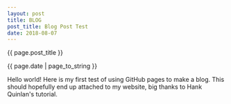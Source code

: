```yaml
---
layout: post
title: BLOG
post_title: Blog Post Test
date: 2018-08-07
---
```


{{ page.post_title }}

{{ page.date | page_to_string }}


Hello world! Here is my first test of using GitHub pages to make a blog.  This should
hopefully end up attached to my website, big thanks to Hank Quinlan's tutorial.

